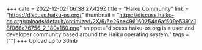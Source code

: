 +++
date = 2022-12-02T06:38:27.429Z
title = "Haiku Community"
link = "https://discuss.haiku-os.org/"
thumbnail = "https://discuss.haiku-os.org/uploads/default/optimized/2X/6/6e26ce496160254d6af509e5391c18f066c76756_2_180x180.png"
snippet="discuss.haiku-os.org is a user and developer community based around the Haiku operating system."
tags = [""]
+++
Upload up to 30mb
